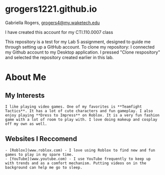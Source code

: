 # grogers1221.github.io
Gabriella Rogers, grogers4@my.waketech.edu

I have created this account for my CTI.110.0007 class

This repository is a test for my Lab 5 assignment, designed to guide me through setting up a GitHub account.
To clone my repository: I connected my Github account to my Desktop application. I pressed "Clone respository" and selected the repository created earlier in this lab.

# About Me

## My Interests
    I like playing video games. One of my favorites is **Teamfight Tactics**. It has a lot of cute characters and fun gameplay. I also enjoy playing **Dress to Impress** on Roblox. It is a very fun fashion game with a lot of room to play with. I love doing makeup and cosplay off my own as well. 
## Websites I Reccomend
    - [Roblox](www.roblox.com) - I love using Roblox to find new and fun games to play in my spare time.
    - [YouTube](www.youtube.com) - I use YouTube frequently to keep up with trends and as a comfort mechanism. Putting videos on in the background can help me go to sleep.
